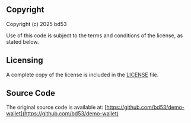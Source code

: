 ## Copyright

Copyright (c) 2025 bd53

Use of this code is subject to the terms and conditions of the license, as stated below.

## Licensing

A complete copy of the license is included in the [LICENSE](./LICENSE) file.

## Source Code

The original source code is available at: [https://github.com/bd53/demo-wallet](https://github.com/bd53/demo-wallet)

